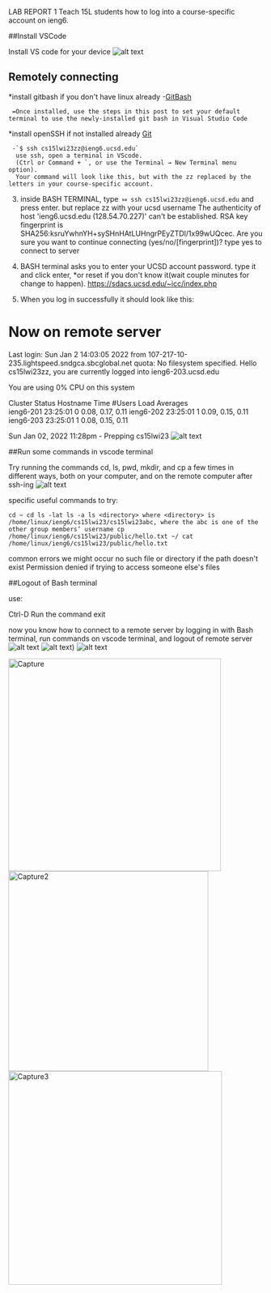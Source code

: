 LAB REPORT 1
Teach 15L students  how to log into a course-specific account on ieng6. 

##Install VSCode

 Install VS code for your device ![alt text](https://user-images.githubusercontent.com/122493371/211989434-ea5fb506-bbe3-48de-bb53-b61602863fea.PNG) 

## Remotely connecting

   *install gitbash if you don't have linux already
     -[GitBash](https://stackoverflow.com/a/50527994)
    
     =Once installed, use the steps in this post to set your default terminal to use the newly-installed git bash in Visual Studio Code
   *install openSSH if not installed already
     [Git]([https://www.example.com](https://gitforwindows.org/))
     
     -`$ ssh cs15lwi23zz@ieng6.ucsd.edu`
      use ssh, open a terminal in VScode. 
      (Ctrl or Command + `, or use the Terminal → New Terminal menu option).
      Your command will look like this, but with the zz replaced by the letters in your course-specific account.
      

3. inside BASH TERMINAL, type` ⤇ ssh cs15lwi23zz@ieng6.ucsd.edu` and press enter. but replace zz with your ucsd username
The authenticity of host 'ieng6.ucsd.edu (128.54.70.227)' can't be established.
RSA key fingerprint is SHA256:ksruYwhnYH+sySHnHAtLUHngrPEyZTDl/1x99wUQcec.
Are you sure you want to continue connecting (yes/no/[fingerprint])? type yes to connect to server



4. BASH terminal asks you to enter your UCSD account password. type it and click enter, 
   *or reset if you don't know it(wait couple minutes for change to happen). https://sdacs.ucsd.edu/~icc/index.php
5. When you log in successfully it should look like this: 
# Now on remote server
Last login: Sun Jan  2 14:03:05 2022 from 107-217-10-235.lightspeed.sndgca.sbcglobal.net
quota: No filesystem specified.
Hello cs15lwi23zz, you are currently logged into ieng6-203.ucsd.edu

You are using 0% CPU on this system

Cluster Status 
Hostname     Time    #Users  Load  Averages  
ieng6-201   23:25:01   0  0.08,  0.17,  0.11
ieng6-202   23:25:01   1  0.09,  0.15,  0.11
ieng6-203   23:25:01   1  0.08,  0.15,  0.11

Sun Jan 02, 2022 11:28pm - Prepping cs15lwi23
![alt text](https://user-images.githubusercontent.com/122493371/211988591-d262593b-128a-47f4-88ab-748a37c3b02d.PNG)

##Run some commands in vscode terminal

Try running the commands cd, ls, pwd, mkdir, and cp a few times in different ways, both on your computer, and on the remote computer after ssh-ing 
![alt text](https://user-images.githubusercontent.com/122493371/211988767-4f329561-791c-4e26-b8a3-aca956391a1e.PNG)


 specific useful commands to try:

`cd ~
cd
ls -lat
ls -a
ls <directory> where <directory> is /home/linux/ieng6/cs15lwi23/cs15lwi23abc, where the abc is one of the other group members’ username
cp /home/linux/ieng6/cs15lwi23/public/hello.txt ~/
cat /home/linux/ieng6/cs15lwi23/public/hello.txt`
  
  common errors we might occur
  no such file or directory if the path doesn't exist
  Permission denied if trying to access someone else's files

##Logout of Bash terminal
  
 use:

Ctrl-D
Run the command exit
  
  now you know how to connect to a remote server by logging in with Bash terminal, run commands on vscode terminal, and logout of remote server
  ![alt text](https://user-images.githubusercontent.com/122493371/211988591-d262593b-128a-47f4-88ab-748a37c3b02d.PNG)
  ![alt text](https://user-images.githubusercontent.com/122493371/211988767-4f329561-791c-4e26-b8a3-aca956391a1e.PNG))
  ![alt text]([image.jpg](https://user-images.githubusercontent.com/122493371/211989620-e796739d-6973-41ae-9fcf-3d6f5cbf4ad3.PNG))
  
  
<img width="420" alt="Capture" src="https://user-images.githubusercontent.com/122493371/211988591-d262593b-128a-47f4-88ab-748a37c3b02d.PNG">
<img width="395" alt="Capture2" src="https://user-images.githubusercontent.com/122493371/211988767-4f329561-791c-4e26-b8a3-aca956391a1e.PNG">
<img width="422" alt="Capture3" src="https://user-images.githubusercontent.com/122493371/211989620-e796739d-6973-41ae-9fcf-3d6f5cbf4ad3.PNG">
